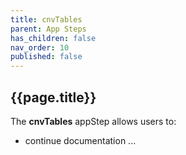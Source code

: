 ```yaml
---
title: cnvTables
parent: App Steps
has_children: false
nav_order: 10
published: false
---
```


## {{page.title}}

The **cnvTables** appStep allows users to:

- continue documentation ...
